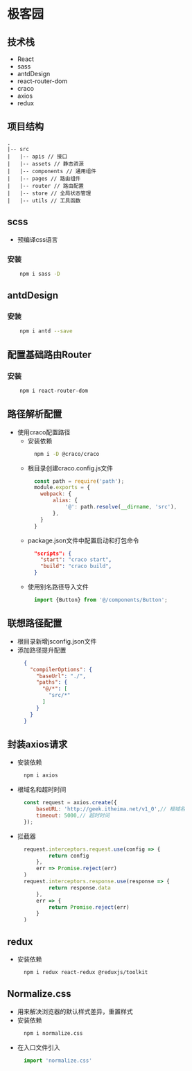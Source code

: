 # 极客园

## 技术栈
* React
* sass
* antdDesign
* react-router-dom
* craco
* axios
* redux

## 项目结构
```
.
|-- src
|   |-- apis // 接口
|   |-- assets // 静态资源
|   |-- components // 通用组件
|   |-- pages // 路由组件
|   |-- router // 路由配置
|   |-- store // 全局状态管理
|   |-- utils // 工具函数

```

## scss
* 预编译css语言

### 安装
```bash
    npm i sass -D
```

## antdDesign

### 安装
```bash
    npm i antd --save
```

## 配置基础路由Router

### 安装
```bash
    npm i react-router-dom
```

## 路径解析配置
* 使用craco配置路径
  * 安装依赖
    ```bash
      npm i -D @craco/craco
    ```
  * 根目录创建craco.config.js文件
    ```javascript
      const path = require('path');
      module.exports = {
        webpack: {
            alias: {
                '@': path.resolve(__dirname, 'src'),
            },
        }
      }
    ```
  * package.json文件中配置启动和打包命令
    ```json
      "scripts": {
        "start": "craco start",
        "build": "craco build",
      }
    ```
  * 使用别名路径导入文件
    ```jsx
      import {Button} from '@/components/Button';
    ```

## 联想路径配置
  * 根目录新增jsconfig.json文件
  * 添加路径提升配置
    ```json
      {
        "compilerOptions": {
          "baseUrl": "./",
          "paths": {
            "@/*": [
              "src/*"
            ]
          }
        }
      }
    ```

## 封装axios请求
* 安装依赖
  ```bash
    npm i axios
  ```

* 根域名和超时时间
  ```javascript
    const request = axios.create({
        baseURL: 'http://geek.itheima.net/v1_0',// 根域名
        timeout: 5000,// 超时时间
    });
  ```

* 拦截器
  ```javascript
    request.interceptors.request.use(config => {
            return config
        },
        err => Promise.reject(err)
    )
    request.interceptors.response.use(response => {
            return response.data
        },
        err => {
            return Promise.reject(err)
        }
    )
  ```

## redux
* 安装依赖
  ```bash
    npm i redux react-redux @reduxjs/toolkit
  ```

## Normalize.css
* 用来解决浏览器的默认样式差异，重置样式
* 安装依赖
  ```bash
    npm i normalize.css
  ```
* 在入口文件引入
  ```javascript
    import 'normalize.css'
  ```